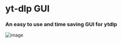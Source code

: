 # yt-dlp GUI

### An easy to use and time saving GUI for ytdlp

![image](https://github.com/MG-Osman/ytdlpGUI/assets/58115228/3d025841-d0bf-4463-bc76-41673f0a79e5)




